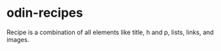 # odin-recipes
Recipe is a combination of all elements like title, h and p, lists, links, and images.
